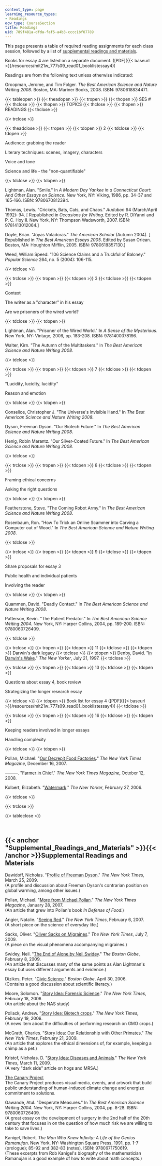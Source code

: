 ```yaml
---
content_type: page
learning_resource_types:
- Readings
ocw_type: CourseSection
title: Readings
uid: 789f481a-dfda-faf5-a4b3-cccc1bf07789
---
```


This page presents a table of required reading assignments for each class session, followed by a list of [supplemental readings and materials](#Supplemental_Readings_and_Materials).

Books for essay 4 are listed on a separate document. ([PDF]({{< baseurl >}}/resources/mit21w_777s09_read01_booklistessay4))

Readings are from the following text unless otherwise indicated:

Groopman, Jerome, and Tim Folger. _The Best American Science and Nature Writing 2008_. Boston, MA: Mariner Books, 2008. ISBN: 9780618834471.

{{< tableopen >}}
{{< theadopen >}}
{{< tropen >}}
{{< thopen >}}
SES #
{{< thclose >}}
{{< thopen >}}
TOPICS
{{< thclose >}}
{{< thopen >}}
READINGS
{{< thclose >}}

{{< trclose >}}

{{< theadclose >}}
{{< tropen >}}
{{< tdopen >}}
2
{{< tdclose >}}
{{< tdopen >}}


Audience: grabbing the reader

Literary techniques: scenes, imagery, characters

Voice and tone

Science and life - the "non-quantifiable"


{{< tdclose >}}
{{< tdopen >}}


Lightman, Alan. "Smile." In _A Modern Day Yankee in a Connecticut Court: And Other Essays on Science_. New York, NY: Viking, 1986, pp. 34-37 and 165-166. ISBN: 9780670812394.

Thomas, Lewis. "Crickets, Bats, Cats, and Chaos." _Audubon_ 94 (March/April 1992): 94. \[ Republished in _Occasions for Writing_. Edited by R. DiYanni and P. C. Hoy II. New York, NY: Thompson Wadsworth, 2007. ISBN: 9781413012064.\]

Doyle, Brian. "Joyas Voladoras." _The American Scholar_ (Autumn 2004). \[ Republished in _The Best American Essays 2005_. Edited by Susan Orlean. Boston, MA: Houghton Mifflin, 2005. ISBN: 9780618357130.\]

Weed, William Speed. "106 Science Claims and a Truckful of Baloney." _Popular Science_ 264, no. 5 (2004): 106-115.


{{< tdclose >}}

{{< trclose >}}
{{< tropen >}}
{{< tdopen >}}
3
{{< tdclose >}}
{{< tdopen >}}


Context

The writer as a "character" in his essay

Are we prisoners of the wired world?


{{< tdclose >}}
{{< tdopen >}}


Lightman, Alan. "Prisoner of the Wired World." In _A Sense of the Mysterious_. New York, NY: Vintage, 2006, pp. 183-208. ISBN: 9781400078196.

Walter, Kirn. "The Autumn of the Multitaskers." In _The Best American Science and Nature Writing 2008._


{{< tdclose >}}

{{< trclose >}}
{{< tropen >}}
{{< tdopen >}}
7
{{< tdclose >}}
{{< tdopen >}}


"Lucidity, lucidity, lucidity"

Reason and emotion


{{< tdclose >}}
{{< tdopen >}}


Conselice, Christopher J. "The Universe's Invisible Hand." In _The Best American Science and Nature Writing 2008_.

Dyson, Freeman Dyson. "Our Biotech Future." In _The Best American Science and Nature Writing 2008_.

Henig, Robin Marantz. "Our Silver-Coated Future." In _The Best American Science and Nature Writing 2008._


{{< tdclose >}}

{{< trclose >}}
{{< tropen >}}
{{< tdopen >}}
8
{{< tdclose >}}
{{< tdopen >}}


Framing ethical concerns

Asking the right questions


{{< tdclose >}}
{{< tdopen >}}


Featherstone, Steve. "The Coming Robot Army." In _The Best American Science and Nature Writing 2008_.

Rosenbaum, Ron. "How To Trick an Online Scammer into Carving a Computer out of Wood." In _The Best American Science and Nature Writing 2008_.


{{< tdclose >}}

{{< trclose >}}
{{< tropen >}}
{{< tdopen >}}
9
{{< tdclose >}}
{{< tdopen >}}


Share proposals for essay 3

Public health and individual patients

Involving the reader


{{< tdclose >}}
{{< tdopen >}}


Quammen, David. "Deadly Contact." In _The Best American Science and Nature Writing 2008_.

Patterson, Kevin. "The Patient Predator." In _The Best American Science Writing 2004_. New York, NY: Harper Collins, 2004, pp. 189-200. ISBN: 9780060726409.


{{< tdclose >}}

{{< trclose >}}
{{< tropen >}}
{{< tdopen >}}
11
{{< tdclose >}}
{{< tdopen >}}
Darwin's dark legacy
{{< tdclose >}}
{{< tdopen >}}
Denby, David. "[In Darwin's Wake](http://www.newyorker.com/archive/1997/07/21/1997_07_21_050_TNY_CARDS_000378449)." _The New Yorker_, July 21, 1997.
{{< tdclose >}}

{{< trclose >}}
{{< tropen >}}
{{< tdopen >}}
13
{{< tdclose >}}
{{< tdopen >}}


Questions about essay 4, book review

Strategizing the longer research essay


{{< tdclose >}}
{{< tdopen >}}
Book list for essay 4 ([PDF]({{< baseurl >}}/resources/mit21w_777s09_read01_booklistessay4))
{{< tdclose >}}

{{< trclose >}}
{{< tropen >}}
{{< tdopen >}}
16
{{< tdclose >}}
{{< tdopen >}}


Keeping readers involved in longer essays

Handling complexity


{{< tdclose >}}
{{< tdopen >}}


Pollan, Michael. "[Our Decrepit Food Factories](http://www.michaelpollan.com/article.php?id=91)." _The New York Times Magazine_, December 16, 2007.

———. "[Farmer in Chief](http://www.michaelpollan.com/article.php?id=97)." _The New York Times Magazine_, October 12, 2008.

Kolbert, Elizabeth. "[Watermark](http://www.newyorker.com/archive/2006/02/27/060227fa_fact_kolbert)." _The New Yorker_, February 27, 2006.


{{< tdclose >}}

{{< trclose >}}

{{< tableclose >}}

  
 

{{< anchor "Supplemental_Readings_and_Materials" >}}{{< /anchor >}}Supplemental Readings and Materials
------------------------------------------------------------------------------------------------------

Dawidoff, Nicholas. "[Profile of Freeman Dyson](http://www.nytimes.com/2009/03/29/magazine/29Dyson-t.html)." _The New York Times_, March 25, 2009.  
(A profile and discussion about Freeman Dyson's contrarian position on global warming, among other issues.)

Pollan, Michael. "[More from Michael Pollan](http://www.michaelpollan.com/article.php?id=87)." _The New York Times Magazine_, January 28, 2007.  
(An article that grew into Pollan's book _In Defense of Food_.)

Angier, Natalie. "[Seeing Red](http://www.nytimes.com/2007/02/06/science/06angi.html?_r=1&scp=2&sq=%22Seeing+Red%22+Angier&st=nyt&oref=slogin)." _The New York Times_, February 6, 2007.  
(A short piece on the science of everyday life.)

Sacks, Oliver. "[Oliver Sacks on Migraines](http://migraine.blogs.nytimes.com/2008/02/13/patterns/?ex=1203656400&en=2a3636f49ab4d38b&ei=5070&emc=eta1)." _The New York Times_, July 7, 2009.  
(A piece on the visual phenomena accompanying migraines.)

Swidey, Neil. "[The End of Alone by Neil Swidey](http://www.boston.com/bostonglobe/magazine/articles/2009/02/08/the_end_of_alone/)." _The Boston Globe_, February 8, 2009.  
(An article that discusses many of the same points as Alan Lightman's essay but uses different arguments and evidence.)

Dizikes, Peter. "[Civic Science](http://www.boston.com/news/globe/ideas/articles/2006/04/30/civic_science/)." _Boston Globe_, April 30, 2006.  
(Contains a good discussion about scientific literacy.)

Moore, Solomon. "[Story Idea: Forensic Science](http://www.nytimes.com/2009/02/19/us/19forensics.html)." _The New York Times_, February 18, 2009.  
(An article about the NAS study)

Pollack, Andrew. "[Story Idea: Biotech crops](http://www.nytimes.com/2009/02/20/business/20crop.html)." _The New York Times_, February 19, 2009.  
(A news item about the difficulties of performing research on GMO crops.)

McGrath, Charles. "[Story Idea: Our Relationship with Other Primates](http://www.nytimes.com/2009/02/22/weekinreview/22mcgrath.html?_r=1&scp=1&sq=%22A%20Primate%20Family%20Picnic%22&st=cse)." _The New York Times_, February 21, 2009.  
(An article that explores the ethical dimensions of, for example, keeping a chimp as a pet.)

Kristof, Nicholas. D. "[Story Idea: Diseases and Animals](http://www.nytimes.com/2009/03/12/opinion/12kristof.html?em)." _The New York Times_, March 11, 2009.  
(A very "dark side" article on hogs and MRSA.)

[The Canary Project](http://canary-project.org/)  
The Canary Project produces visual media, events, and artwork that build public understanding of human-induced climate change and energize commitment to solutions.

Gawande, Atul. "Desperate Measures." In _The Best American Science Writing 2004_. New York, NY: Harper Collins, 2004, pp. 8-28. ISBN: 9780060726409.  
(A great essay on the development of surgery in the 2nd half of the 20th century that focuses in on the question of how much risk we are willing to take to save lives.)

Kanigel, Robert. _The Man Who Knew Infinity: A Life of the Genius Ramanujan_. New York, NY: Washington Square Press, 1991, pp. 1-7 (prologue); 85-92 and 382-83 (notes). ISBN: 9780671750619.  
(These excerpts from Rob Kanigel's biography of the mathematician Ramanujan is a good example of how to write about math concepts.)